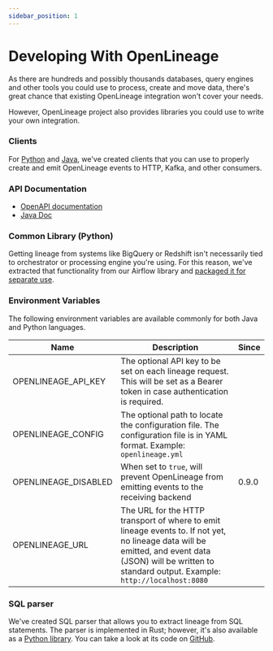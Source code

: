 ```yaml
---
sidebar_position: 1
---
```


# Developing With OpenLineage

As there are hundreds and possibly thousands databases, query engines and other tools you could use to process, create and move data, there's great chance that existing OpenLineage integration won't cover your needs.

However, OpenLineage project also provides libraries you could use to write your own integration. 

### Clients

For [Python](../../client/python.md) and [Java](../../client/java.md), we've created clients that you can use to properly create and emit OpenLineage events to HTTP, Kafka, and other consumers.

### API Documentation

- [OpenAPI documentation](https://openlineage.io/apidocs/openapi/)
- [Java Doc](https://openlineage.io/apidocs/javadoc/)

### Common Library (Python)

Getting lineage from systems like BigQuery or Redshift isn't necessarily tied to orchestrator or processing engine you're using. For this reason, we've extracted
that functionality from our Airflow library and [packaged it for separate use](https://pypi.org/project/openlineage-integration-common/). 

### Environment Variables

The following environment variables are available commonly for both Java and Python languages.

|Name|Description|Since|
|---|---|---|
|OPENLINEAGE_API_KEY|The optional API key to be set on each lineage request. This will be set as a Bearer token in case authentication is required.||
|OPENLINEAGE_CONFIG|The optional path to locate the configuration file. The configuration file is in YAML format. Example: `openlineage.yml`||
|OPENLINEAGE_DISABLED|When set to `true`, will prevent OpenLineage from emitting events to the receiving backend|0.9.0|
|OPENLINEAGE_URL|The URL for the HTTP transport of where to emit lineage events to. If not yet, no lineage data will be emitted, and event data (JSON) will be written to standard output. Example: `http://localhost:8080`||

### SQL parser

We've created SQL parser that allows you to extract lineage from SQL statements. The parser is implemented in Rust; however, it's also available as a [Python library](https://pypi.org/project/openlineage-sql/).
You can take a look at its code on [GitHub](https://github.com/OpenLineage/OpenLineage/tree/main/integration/sql).
